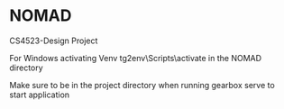 # NOMAD
CS4523-Design Project 

For Windows activating Venv
tg2env\Scripts\activate in the NOMAD directory

Make sure to be in the project directory when running gearbox serve to start application